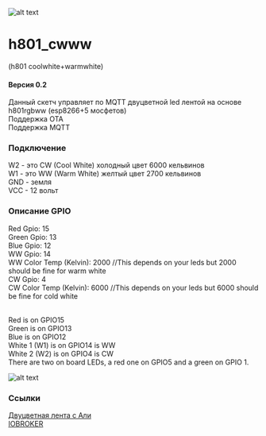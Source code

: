 ![alt text](https://www.picclickimg.com/00/s/MTAwMVgxMDAx/z/AsYAAOSwWxNY02rS/$/RGB-LED-Strip-Light-WIFI-Controller-Dimmer-Andriod-_1.jpg)
# h801_cwww
(h801 coolwhite+warmwhite)
#### Версия 0.2
Данный скетч управляет по MQTT двуцветной led лентой на основе h801rgbww (esp8266+5 мосфетов)
<br>Поддержка OTA
<br>Поддержка MQTT
### Подключение
W2 - это CW (Cool White) холодный цвет 6000 кельвинов 
<br>W1 - это WW (Warm White) желтый цвет 2700 кельвинов 
<br>GND - земля
<br>VCC - 12 вольт
### Описание GPIO
Red Gpio: 15
<br>Green Gpio: 13
<br>Blue Gpio:  12
<br>WW Gpio:  14
<br>WW Color Temp (Kelvin): 2000 //This depends on your leds but 2000 should be fine for warm white
<br>CW Gpio:  4
<br>CW Color Temp (Kelvin): 6000 //This depends on your leds but 6000 should be fine for cold white

<br>Red is on GPIO15
<br>Green is on GPIO13
<br>Blue is on GPIO12
<br>White 1 (W1) is on GPIO14 is WW
<br>White 2 (W2) is on GPIO4  is CW
<br>There are two on board LEDs, a red one on GPIO5 and a green on GPIO 1.

![alt text](https://image.prntscr.com/image/KlCG0ljaTKiAzxOmHpeoLQ.jpeg)
### Ссылки
[Двуцветная лента с Али](https://ru.aliexpress.com/item/DC12V-SMD-5050-led-strip-double-colour-chip-flexible-light-60LEDs-m-natural-white-warm-white/32299783329.html?spm=a2g0s.9042311.0.0.jrR24m)
<br>[IOBROKER](http://www.iobroker.net/)

